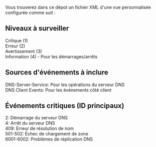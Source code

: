 Vous trouverez dans ce dépot un fichier XML d'une vue personnalisée configurée comme suit : 

## Niveaux à surveiller
Critique (1)  
Erreur (2)  
Avertissement (3)  
Information (4) - Pour les démarrages/arrêts  


## Sources d'événements à inclure
DNS-Server-Service: Pour les opérations du serveur DNS  
DNS Client Events: Pour les événements côté client


## Événements critiques (ID principaux)
2: Démarrage du serveur DNS  
4: Arrêt du serveur DNS  
409: Erreur de résolution de nom  
501-502: Échec de chargement de zone  
6001-6002: Problèmes de réplication DNS  

